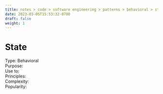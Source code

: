 ```yaml
---
title: notes > code > software engineering > patterns > behavioral > state
date: 2023-03-05T15:53:32-0700
draft: false
weight: 1
---
```

# State
Type: Behavioral  
Purpose:  
Use to:  
Principles:  
Complexity:  
Popularity:  
